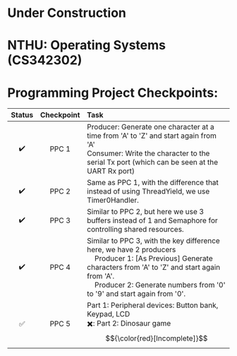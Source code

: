 # Under Construction
# NTHU: Operating Systems (CS342302)

# Programming Project Checkpoints:  

| Status | Checkpoint | Task |
| :---:         |     :---:      |          :--- |
| ✔️  | PPC 1     | Producer: Generate one character at a time from 'A' to 'Z' and start again from 'A'  <br/>Consumer: Write the character to the serial Tx port (which can be seen at the UART Rx port)    |
| ✔️     | PPC 2       | Same as PPC 1, with the difference that instead of using ThreadYield, we use Timer0Handler.      |
| ✔️     | PPC 3       | Similar to PPC 2, but here we use 3 buffers instead of 1 and Semaphore for controlling shared resources.   |
| ✔️     | PPC 4       | Similar to PPC 3, with the key difference here, we have 2 producers <br/>  <div>&nbsp;&nbsp;&nbsp;&nbsp;Producer 1: [As Previous] Generate characters from 'A' to 'Z' and start again from 'A'. <br/> &nbsp;&nbsp;&nbsp;&nbsp;Producer 2: Generate numbers from '0' to '9' and start again from '0'.</div>   |
| ✅     | PPC 5       | Part 1: Peripheral devices: Button bank, Keypad, LCD  <br/> ✖️: Part 2: Dinosaur game $${\color{red}[Incomplete]}$$      |
